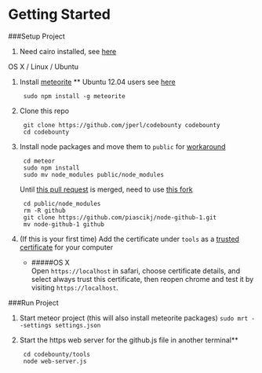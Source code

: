 # Getting Started

###Setup Project

1. Need cairo installed, see [here](https://github.com/LearnBoost/node-canvas/wiki/_pages)

OS X / Linux / Ubuntu

1. Install [meteorite](http://oortcloud.github.com/meteorite/) ** Ubuntu 12.04 users see [here](https://github.com/oortcloud/meteorite/issues/67)

		sudo npm install -g meteorite

2. Clone this repo

		git clone https://github.com/jperl/codebounty codebounty
		cd codebounty

3. Install node packages and move them to `public` for [workaround](https://github.com/possibilities/meteor-node-modules#usage)  

		cd meteor
		sudo npm install
		sudo mv node_modules public/node_modules
		
	Until [this pull request](https://github.com/mikedeboer/node-github/pull/80) is merged, need to use [this fork](https://github.com/piascikj/node-github-1)

		cd public/node_modules
		rm -R github
		git clone https://github.com/piascikj/node-github-1.git
		mv node-github-1 github

4. (If this is your first time) Add the certificate under `tools` as a [trusted certificate](http://productforums.google.com/forum/#!topic/chrome/1b7V3cs7BS4) for your computer

	- #####OS X  
	Open `https://localhost` in safari, choose certificate details, and select always trust this certificate, then reopen chrome and test it by visiting `https://localhost`.

###Run Project

1. Start meteor project (this will also install meteorite packages) `sudo mrt --settings settings.json`

2. Start the https web server for the github.js file in another terminal**  

		cd codebounty/tools
		node web-server.js